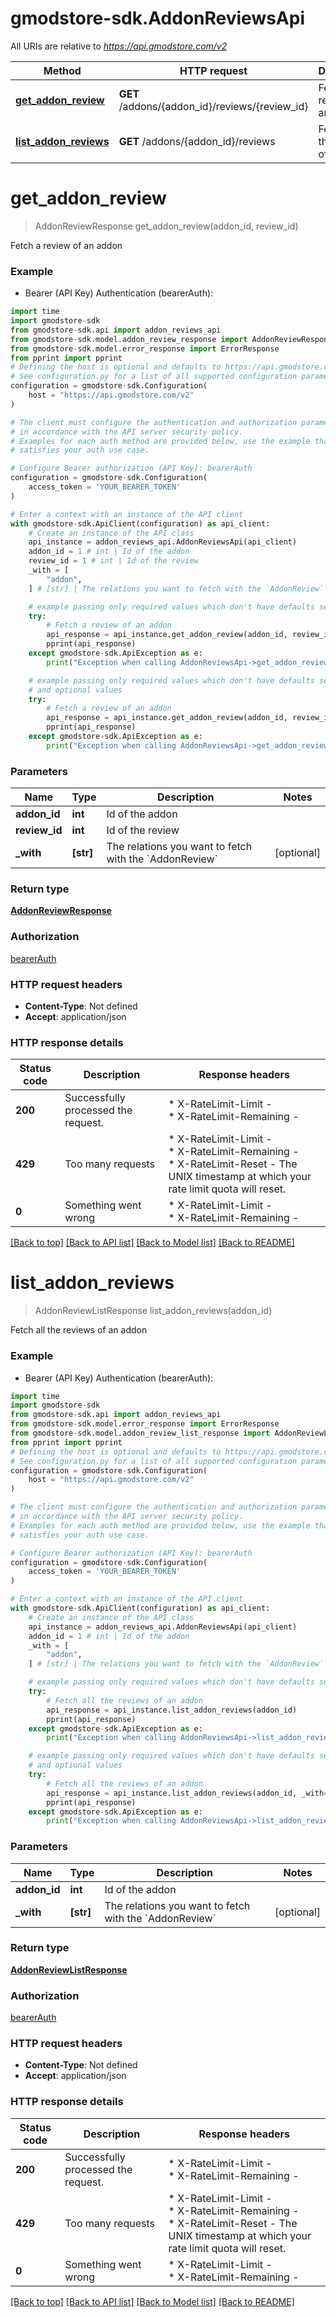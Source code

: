 # gmodstore-sdk.AddonReviewsApi

All URIs are relative to *https://api.gmodstore.com/v2*

Method | HTTP request | Description
------------- | ------------- | -------------
[**get_addon_review**](AddonReviewsApi.md#get_addon_review) | **GET** /addons/{addon_id}/reviews/{review_id} | Fetch a review of an addon
[**list_addon_reviews**](AddonReviewsApi.md#list_addon_reviews) | **GET** /addons/{addon_id}/reviews | Fetch all the reviews of an addon


# **get_addon_review**
> AddonReviewResponse get_addon_review(addon_id, review_id)

Fetch a review of an addon

### Example

* Bearer (API Key) Authentication (bearerAuth):
```python
import time
import gmodstore-sdk
from gmodstore-sdk.api import addon_reviews_api
from gmodstore-sdk.model.addon_review_response import AddonReviewResponse
from gmodstore-sdk.model.error_response import ErrorResponse
from pprint import pprint
# Defining the host is optional and defaults to https://api.gmodstore.com/v2
# See configuration.py for a list of all supported configuration parameters.
configuration = gmodstore-sdk.Configuration(
    host = "https://api.gmodstore.com/v2"
)

# The client must configure the authentication and authorization parameters
# in accordance with the API server security policy.
# Examples for each auth method are provided below, use the example that
# satisfies your auth use case.

# Configure Bearer authorization (API Key): bearerAuth
configuration = gmodstore-sdk.Configuration(
    access_token = 'YOUR_BEARER_TOKEN'
)

# Enter a context with an instance of the API client
with gmodstore-sdk.ApiClient(configuration) as api_client:
    # Create an instance of the API class
    api_instance = addon_reviews_api.AddonReviewsApi(api_client)
    addon_id = 1 # int | Id of the addon
    review_id = 1 # int | Id of the review
    _with = [
        "addon",
    ] # [str] | The relations you want to fetch with the `AddonReview` (optional)

    # example passing only required values which don't have defaults set
    try:
        # Fetch a review of an addon
        api_response = api_instance.get_addon_review(addon_id, review_id)
        pprint(api_response)
    except gmodstore-sdk.ApiException as e:
        print("Exception when calling AddonReviewsApi->get_addon_review: %s\n" % e)

    # example passing only required values which don't have defaults set
    # and optional values
    try:
        # Fetch a review of an addon
        api_response = api_instance.get_addon_review(addon_id, review_id, _with=_with)
        pprint(api_response)
    except gmodstore-sdk.ApiException as e:
        print("Exception when calling AddonReviewsApi->get_addon_review: %s\n" % e)
```


### Parameters

Name | Type | Description  | Notes
------------- | ------------- | ------------- | -------------
 **addon_id** | **int**| Id of the addon |
 **review_id** | **int**| Id of the review |
 **_with** | **[str]**| The relations you want to fetch with the &#x60;AddonReview&#x60; | [optional]

### Return type

[**AddonReviewResponse**](AddonReviewResponse.md)

### Authorization

[bearerAuth](../README.md#bearerAuth)

### HTTP request headers

 - **Content-Type**: Not defined
 - **Accept**: application/json


### HTTP response details
| Status code | Description | Response headers |
|-------------|-------------|------------------|
**200** | Successfully processed the request. |  * X-RateLimit-Limit -  <br>  * X-RateLimit-Remaining -  <br>  |
**429** | Too many requests |  * X-RateLimit-Limit -  <br>  * X-RateLimit-Remaining -  <br>  * X-RateLimit-Reset - The UNIX timestamp at which your rate limit quota will reset. <br>  |
**0** | Something went wrong |  * X-RateLimit-Limit -  <br>  * X-RateLimit-Remaining -  <br>  |

[[Back to top]](#) [[Back to API list]](../README.md#documentation-for-api-endpoints) [[Back to Model list]](../README.md#documentation-for-models) [[Back to README]](../README.md)

# **list_addon_reviews**
> AddonReviewListResponse list_addon_reviews(addon_id)

Fetch all the reviews of an addon

### Example

* Bearer (API Key) Authentication (bearerAuth):
```python
import time
import gmodstore-sdk
from gmodstore-sdk.api import addon_reviews_api
from gmodstore-sdk.model.error_response import ErrorResponse
from gmodstore-sdk.model.addon_review_list_response import AddonReviewListResponse
from pprint import pprint
# Defining the host is optional and defaults to https://api.gmodstore.com/v2
# See configuration.py for a list of all supported configuration parameters.
configuration = gmodstore-sdk.Configuration(
    host = "https://api.gmodstore.com/v2"
)

# The client must configure the authentication and authorization parameters
# in accordance with the API server security policy.
# Examples for each auth method are provided below, use the example that
# satisfies your auth use case.

# Configure Bearer authorization (API Key): bearerAuth
configuration = gmodstore-sdk.Configuration(
    access_token = 'YOUR_BEARER_TOKEN'
)

# Enter a context with an instance of the API client
with gmodstore-sdk.ApiClient(configuration) as api_client:
    # Create an instance of the API class
    api_instance = addon_reviews_api.AddonReviewsApi(api_client)
    addon_id = 1 # int | Id of the addon
    _with = [
        "addon",
    ] # [str] | The relations you want to fetch with the `AddonReview` (optional)

    # example passing only required values which don't have defaults set
    try:
        # Fetch all the reviews of an addon
        api_response = api_instance.list_addon_reviews(addon_id)
        pprint(api_response)
    except gmodstore-sdk.ApiException as e:
        print("Exception when calling AddonReviewsApi->list_addon_reviews: %s\n" % e)

    # example passing only required values which don't have defaults set
    # and optional values
    try:
        # Fetch all the reviews of an addon
        api_response = api_instance.list_addon_reviews(addon_id, _with=_with)
        pprint(api_response)
    except gmodstore-sdk.ApiException as e:
        print("Exception when calling AddonReviewsApi->list_addon_reviews: %s\n" % e)
```


### Parameters

Name | Type | Description  | Notes
------------- | ------------- | ------------- | -------------
 **addon_id** | **int**| Id of the addon |
 **_with** | **[str]**| The relations you want to fetch with the &#x60;AddonReview&#x60; | [optional]

### Return type

[**AddonReviewListResponse**](AddonReviewListResponse.md)

### Authorization

[bearerAuth](../README.md#bearerAuth)

### HTTP request headers

 - **Content-Type**: Not defined
 - **Accept**: application/json


### HTTP response details
| Status code | Description | Response headers |
|-------------|-------------|------------------|
**200** | Successfully processed the request. |  * X-RateLimit-Limit -  <br>  * X-RateLimit-Remaining -  <br>  |
**429** | Too many requests |  * X-RateLimit-Limit -  <br>  * X-RateLimit-Remaining -  <br>  * X-RateLimit-Reset - The UNIX timestamp at which your rate limit quota will reset. <br>  |
**0** | Something went wrong |  * X-RateLimit-Limit -  <br>  * X-RateLimit-Remaining -  <br>  |

[[Back to top]](#) [[Back to API list]](../README.md#documentation-for-api-endpoints) [[Back to Model list]](../README.md#documentation-for-models) [[Back to README]](../README.md)

